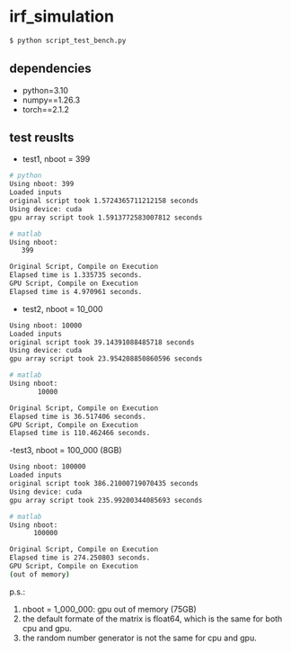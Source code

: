 # irf_simulation

```bash
$ python script_test_bench.py
```


## dependencies
- python=3.10
- numpy==1.26.3
- torch==2.1.2

## test reuslts
- test1, nboot = 399
```bash
# python
Using nboot: 399
Loaded inputs
original script took 1.5724365711212158 seconds
Using device: cuda
gpu array script took 1.5913772583007812 seconds

# matlab
Using nboot:
   399

Original Script, Compile on Execution
Elapsed time is 1.335735 seconds.
GPU Script, Compile on Execution
Elapsed time is 4.970961 seconds.

```

- test2, nboot = 10_000
```bash
Using nboot: 10000
Loaded inputs
original script took 39.14391088485718 seconds
Using device: cuda
gpu array script took 23.954208850860596 seconds

# matlab
Using nboot:
       10000

Original Script, Compile on Execution
Elapsed time is 36.517406 seconds.
GPU Script, Compile on Execution
Elapsed time is 110.462466 seconds.
```


-test3, nboot = 100_000 (8GB)
```bash
Using nboot: 100000
Loaded inputs
original script took 386.21000719070435 seconds
Using device: cuda
gpu array script took 235.99200344085693 seconds

# matlab
Using nboot:
      100000

Original Script, Compile on Execution
Elapsed time is 274.250803 seconds.
GPU Script, Compile on Execution
(out of memory)

```


p.s.:
1. nboot = 1_000_000: gpu out of memory (75GB)
2. the default formate of the matrix is float64, which is the same for both cpu and gpu.
3. the random number generator is not the same for cpu and gpu.






